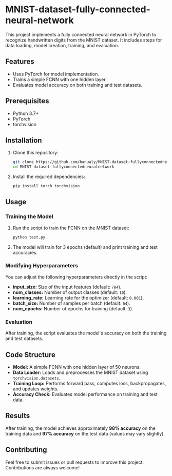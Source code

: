 # MNIST-dataset-fully-connected-neural-network
This project implements a fully connected neural network in PyTorch to recognize handwritten digits from the MNIST dataset. It includes steps for data loading, model creation, training, and evaluation.

## Features
- Uses PyTorch for model implementation.
- Trains a simple FCNN with one hidden layer.
- Evaluates model accuracy on both training and test datasets.

## Prerequisites
- Python 3.7+
- PyTorch
- torchvision

## Installation
1. Clone this repository:
   ```bash
   git clone https://github.com/banualy/MNIST-dataset-fullyconnectedneuralnetwork
   cd MNIST-dataset-fullyconnectedneuralnetwork
   ```

2. Install the required dependencies:
   ```bash
   pip install torch torchvision
   ```

## Usage
### Training the Model
1. Run the script to train the FCNN on the MNIST dataset:
   ```bash
   python test.py
   ```

2. The model will train for 3 epochs (default) and print training and test accuracies.

### Modifying Hyperparameters
You can adjust the following hyperparameters directly in the script:
- **input_size:** Size of the input features (default: `784`).
- **num_classes:** Number of output classes (default: `10`).
- **learning_rate:** Learning rate for the optimizer (default: `0.001`).
- **batch_size:** Number of samples per batch (default: `64`).
- **num_epochs:** Number of epochs for training (default: `3`).

### Evaluation
After training, the script evaluates the model's accuracy on both the training and test datasets.

## Code Structure
- **Model:** A simple FCNN with one hidden layer of 50 neurons.
- **Data Loader:** Loads and preprocesses the MNIST dataset using `torchvision.datasets`.
- **Training Loop:** Performs forward pass, computes loss, backpropagates, and updates weights.
- **Accuracy Check:** Evaluates model performance on training and test data.

## Results
After training, the model achieves approximately **98% accuracy** on the training data and **97% accuracy** on the test data (values may vary slightly).

## Contributing
Feel free to submit issues or pull requests to improve this project. Contributions are always welcome!




